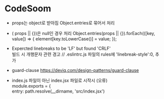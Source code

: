 # CodeSoom


- props는 object로 받아짐 Object.entries로 묶어서 처리
- ( props || {})은 null인 경우 처리
  Object.entries(props || {}).forEach(([key, value]) => {
    element[key.toLowerCase()] = value;
  });
- Expercted linebreaks to be 'LF' but found 'CRLF'  
빌드 시 개행문자 관련 경고 // .eslintrc.js 파일의 rules에 'linebreak-style':0, 추가

- guard-clause
https://deviq.com/design-patterns/guard-clause

- index.js 파일이 아닌 index.jsx 파일로 시작시 (오류)  
module.exports = {  
  entry: path.resolve(__dirname, 'src/index.jsx')
